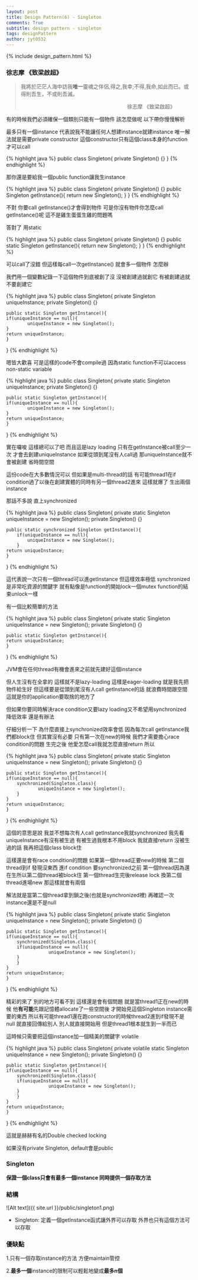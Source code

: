 ```yaml
---
layout: post
title: Design Pattern(6) - Singleton
comments: True 
subtitle: design pattern - singleton
tags: designPattern
author: jyt0532
---
```

{% include design_pattern.html %}

### 徐志摩 《致梁啟超》

> 我將於茫茫人海中訪我**唯一**靈魂之伴侶,得之,我幸;不得,我命,如此而已。或得則吾生，不或則吾滅。
>
>
>
>&nbsp;&nbsp;&nbsp;&nbsp;&nbsp;&nbsp;&nbsp;&nbsp;&nbsp;&nbsp;&nbsp;&nbsp;&nbsp;&nbsp;&nbsp;&nbsp;&nbsp;&nbsp;&nbsp;&nbsp;&nbsp;&nbsp;&nbsp;&nbsp;&nbsp;&nbsp;&nbsp;&nbsp;&nbsp;&nbsp;&nbsp;&nbsp;&nbsp;&nbsp;&nbsp;&nbsp;&nbsp;&nbsp;&nbsp;&nbsp;&nbsp;&nbsp;&nbsp;&nbsp;&nbsp;&nbsp;&nbsp;&nbsp;&nbsp;&nbsp;&nbsp;&nbsp;&nbsp;&nbsp;&nbsp;&nbsp;&nbsp;&nbsp;&nbsp;&nbsp;&nbsp;&nbsp;&nbsp;&nbsp;&nbsp;&nbsp;&nbsp;&nbsp;&nbsp;&nbsp;&nbsp;&nbsp;&nbsp;徐志摩 《致梁啟超》

有的時候我們必須確保一個類別只能有一個物件 該怎麼做呢 以下帶你慢慢解析

最多只有一個instance 代表說我不能讓任何人想建instance就建instance
唯一解法就是需要private constructor 這個constructor只有這個class本身的function才可以call

{% highlight java %}
public class Singleton{
    private Singleton() {}
}
{% endhighlight %}

那你還是要給我一個public function讓我生instance

{% highlight java %}
public class Singleton{
    private Singleton() {}
    public Singleton getInstance(){
	return new Singleton();
    }
}
{% endhighlight %}

不對 你要call getInstance()才會得到物件 可是你沒有物件你怎麼call getInstance()呢
這不是雞生蛋蛋生雞的問題嗎

答對了 用static

{% highlight java %}
public class Singleton{
    private Singleton() {}
    public static Singleton getInstance(){
	return new Singleton();
    }
}
{% endhighlight %}

可以call了沒錯 但這樣每call一次getInstance() 就會多一個物件 怎麼辦

我們用一個變數紀錄一下這個物件到底被創了沒 沒被創建過就創它 有被創建過就不要創建它

{% highlight java %}
public class Singleton{
    private Singleton uniqueInstance;
    private Singleton() {}

    public static Singleton getInstance(){
	if(uniqueInstance == null){
            uniqueInstance = new Singleton();
	}
	return uniqueInstance;
    }
}
{% endhighlight %}

嗯皆大歡喜 可是這樣的code不會compile過 因為static function不可以access non-static variable

{% highlight java %}
public class Singleton{
    private static Singleton uniqueInstance;
    private Singleton() {}

    public static Singleton getInstance(){
	if(uniqueInstance == null){
            uniqueInstance = new Singleton();
	}
	return uniqueInstance;
    }
}
{% endhighlight %}

實在囉唆 這樣總可以了吧 而且這是lazy loading 只有在getInstance被call至少一次 才會去創建uniqueInstance
如果從頭到尾沒有人call過 那uniqueInstance就不會被創建 省時間空間 

這份code在大多數情況可以 但如果是multi-thread的話 
有可能thread1在if condition過了以後在創建實體的同時有另一個thread2進來 
這樣就爆了 生出兩個instance

那話不多說 直上synchronized

{% highlight java %}
public class Singleton{
    private static Singleton uniqueInstance = new Singleton();
    private Singleton() {}

    public static synchronized Singleton getInstance(){
        if(uniqueInstance == null){
            uniqueInstance = new Singleton();
        }
	return uniqueInstance;
    }
}
{% endhighlight %}

這代表說一次只有一個thread可以進getInstance 但這樣效率極低 synchronized是非常吃資源的關鍵字
就有點像是function的開始lock一個mutex function的結束unlock一樣 

有一個比較簡單的方法 

{% highlight java %}
public class Singleton{
    private static Singleton uniqueInstance = new Singleton();
    private Singleton() {}

    public static Singleton getInstance(){
	return uniqueInstance;
    }
}
{% endhighlight %}

JVM會在任何thread有機會進來之前就先建好這個instance

但人生沒有在全拿的 這樣就不是lazy-loading
這樣是eager-loading 就是我先把物件給生好 但這樣要是從頭到尾沒有人call getInstance的話
就浪費時間跟空間 這就是你的application要取捨的地方了

但如果你要同時解決race condition又要lazy loading又不希望用synchronized 降低效率
還是有辦法

仔細分析一下 為什麼直接上synchronized效率會低 因為每次call getInstance我們都block住 但其實沒有必要 只有第一次在new的時候
我們才需要擔心race condition的問題 生完之後 他愛怎麼call我就怎麼直接return 所以

{% highlight java %}
public class Singleton{
    private static Singleton uniqueInstance = new Singleton();
    private Singleton() {}

    public static Singleton getInstance(){
	if(uniqueInstance == null){
	    synchronized(Singleton.class){
            	uniqueInstance = new Singleton();
	    }
	}
	return uniqueInstance;
    }
}
{% endhighlight %}

這個的意思是說 我並不想每次有人call getInstance我就synchronized 我先看uniqueInstance有沒有被生過
有被生過我根本不用block 我就直接return 沒被生過的話 我再把這個class block住

這樣還是會有race condition的問題 如果第一個thread正要new的時候 第二個thread到if 發現沒東西 進if condition
要synchronized之前 第一個thread因為還在生所以第二個thread被block住 第一個thread生完後release lock 
換第二個thread進場new 那這樣就會有兩個

解法就是當第二個thread拿到鎖之後(也就是synchronized裡) 再確認一次instance還是不是null


{% highlight java %}
public class Singleton{
    private static Singleton uniqueInstance = new Singleton();
    private Singleton() {}

    public static Singleton getInstance(){
	if(uniqueInstance == null){
	    synchronized(Singleton.class){
		if(uniqueInstance == null){
            	    uniqueInstance = new Singleton();
		}
	    }
	}
	return uniqueInstance;
    }
}
{% endhighlight %}

精彩的來了 別的地方可看不到 這樣還是會有個問題 就是當thread1正在new的時候 他**有可能**先跟記憶體allocate了一些空間後 才開始見這個Singleton instance需要的東西 所以有可能thread1還在跑constructor的時候thread2進到if發現不是null 就直接回傳給別人 別人就直接開始用 但是thread1根本就生到一半而已

這時候只需要把這個instance加一個精美的關鍵字 volatile

{% highlight java %}
public class Singleton{
    private volatile static Singleton uniqueInstance = new Singleton();
    private Singleton() {}

    public static Singleton getInstance(){
	if(uniqueInstance == null){
	    synchronized(Singleton.class){
		if(uniqueInstance == null){
            	    uniqueInstance = new Singleton();
		}
	    }
	}
	return uniqueInstance;
    }
}
{% endhighlight %}

這就是赫赫有名的Double checked locking 

如果沒有private Singleton, default會是public




### Singleton

**保證一個class只會有最多一個instance 同時提供一個存取方法**

### 結構

![Alt text]({{ site.url }}/public/singleton1.png)

* Singleton: 定義一個getInstance函式讓外界可以存取 外界也只有這個方法可以存取

### 優缺點

1.只有一個存取instance的方法 方便maintain管控

2.**最多一個**instance的限制可以輕鬆地變成**最多n個**
